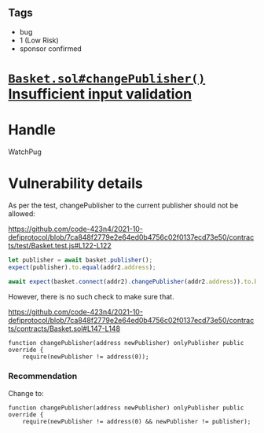 ## Tags

- bug
- 1 (Low Risk)
- sponsor confirmed

# [`Basket.sol#changePublisher()` Insufficient input validation](https://github.com/code-423n4/2021-10-defiprotocol-findings/issues/61) 

# Handle

WatchPug


# Vulnerability details

As per the test, changePublisher to the current publisher should not be allowed:

https://github.com/code-423n4/2021-10-defiprotocol/blob/7ca848f2779e2e64ed0b4756c02f0137ecd73e50/contracts/test/Basket.test.js#L122-L122

```javascript
let publisher = await basket.publisher();
expect(publisher).to.equal(addr2.address);

await expect(basket.connect(addr2).changePublisher(addr2.address)).to.be.reverted;
```

However, there is no such check to make sure that.

https://github.com/code-423n4/2021-10-defiprotocol/blob/7ca848f2779e2e64ed0b4756c02f0137ecd73e50/contracts/contracts/Basket.sol#L147-L148

```solidity
function changePublisher(address newPublisher) onlyPublisher public override {
    require(newPublisher != address(0));
```

### Recommendation

Change to:

```solidity
function changePublisher(address newPublisher) onlyPublisher public override {
    require(newPublisher != address(0) && newPublisher != publisher);
```

